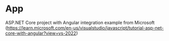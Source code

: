 # App
ASP.NET Core project with Angular integration example from Microsoft (https://learn.microsoft.com/en-us/visualstudio/javascript/tutorial-asp-net-core-with-angular?view=vs-2022)
